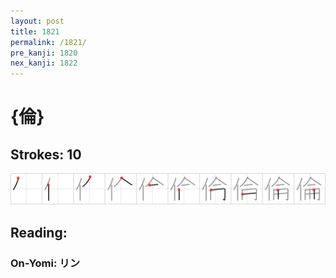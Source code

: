 ```yaml
---
layout: post
title: 1821
permalink: /1821/
pre_kanji: 1820
nex_kanji: 1822
---
```


# {倫}

## Strokes: 10

<div class="stroke"><img src="../images/E580AB.png" /></div>

## Reading:

### On-Yomi: リン
